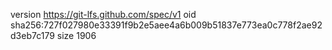 version https://git-lfs.github.com/spec/v1
oid sha256:727f027980e33391f9b2e5aee4a6b009b51837e773ea0c778f2ae92d3eb7c179
size 1906
